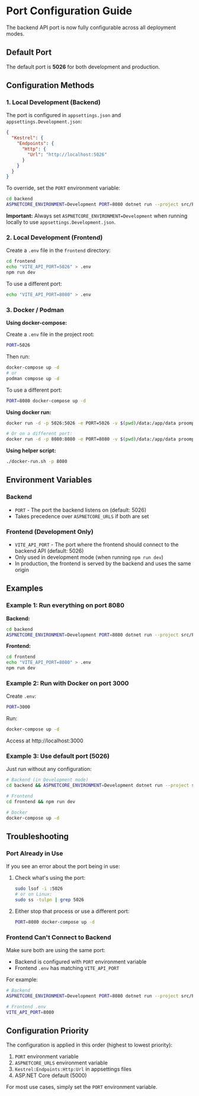 # Port Configuration Guide

The backend API port is now fully configurable across all deployment modes.

## Default Port

The default port is **5026** for both development and production.

## Configuration Methods

### 1. Local Development (Backend)

The port is configured in `appsettings.json` and `appsettings.Development.json`:

```json
{
  "Kestrel": {
    "Endpoints": {
      "Http": {
        "Url": "http://localhost:5026"
      }
    }
  }
}
```

To override, set the `PORT` environment variable:

```bash
cd backend
ASPNETCORE_ENVIRONMENT=Development PORT=8080 dotnet run --project src/PromptTemplateManager.Api
```

**Important:** Always set `ASPNETCORE_ENVIRONMENT=Development` when running locally to use `appsettings.Development.json`.

### 2. Local Development (Frontend)

Create a `.env` file in the `frontend` directory:

```bash
cd frontend
echo "VITE_API_PORT=5026" > .env
npm run dev
```

To use a different port:

```bash
echo "VITE_API_PORT=8080" > .env
```

### 3. Docker / Podman

**Using docker-compose:**

Create a `.env` file in the project root:

```bash
PORT=5026
```

Then run:

```bash
docker-compose up -d
# or
podman compose up -d
```

To use a different port:

```bash
PORT=8080 docker-compose up -d
```

**Using docker run:**

```bash
docker run -d -p 5026:5026 -e PORT=5026 -v $(pwd)/data:/app/data proomptz:latest

# Or on a different port:
docker run -d -p 8080:8080 -e PORT=8080 -v $(pwd)/data:/app/data proomptz:latest
```

**Using helper script:**

```bash
./docker-run.sh -p 8080
```

## Environment Variables

### Backend

- `PORT` - The port the backend listens on (default: 5026)
- Takes precedence over `ASPNETCORE_URLS` if both are set

### Frontend (Development Only)

- `VITE_API_PORT` - The port where the frontend should connect to the backend API (default: 5026)
- Only used in development mode (when running `npm run dev`)
- In production, the frontend is served by the backend and uses the same origin

## Examples

### Example 1: Run everything on port 8080

**Backend:**
```bash
cd backend
ASPNETCORE_ENVIRONMENT=Development PORT=8080 dotnet run --project src/PromptTemplateManager.Api
```

**Frontend:**
```bash
cd frontend
echo "VITE_API_PORT=8080" > .env
npm run dev
```

### Example 2: Run with Docker on port 3000

Create `.env`:
```bash
PORT=3000
```

Run:
```bash
docker-compose up -d
```

Access at http://localhost:3000

### Example 3: Use default port (5026)

Just run without any configuration:

```bash
# Backend (in Development mode)
cd backend && ASPNETCORE_ENVIRONMENT=Development dotnet run --project src/PromptTemplateManager.Api

# Frontend
cd frontend && npm run dev

# Docker
docker-compose up -d
```

## Troubleshooting

### Port Already in Use

If you see an error about the port being in use:

1. Check what's using the port:
   ```bash
   sudo lsof -i :5026
   # or on Linux:
   sudo ss -tulpn | grep 5026
   ```

2. Either stop that process or use a different port:
   ```bash
   PORT=8080 docker-compose up -d
   ```

### Frontend Can't Connect to Backend

Make sure both are using the same port:

- Backend is configured with `PORT` environment variable
- Frontend `.env` has matching `VITE_API_PORT`

For example:
```bash
# Backend
ASPNETCORE_ENVIRONMENT=Development PORT=8080 dotnet run --project src/PromptTemplateManager.Api

# Frontend .env
VITE_API_PORT=8080
```

## Configuration Priority

The configuration is applied in this order (highest to lowest priority):

1. `PORT` environment variable
2. `ASPNETCORE_URLS` environment variable
3. `Kestrel:Endpoints:Http:Url` in appsettings files
4. ASP.NET Core default (5000)

For most use cases, simply set the `PORT` environment variable.
